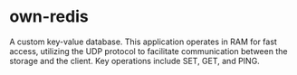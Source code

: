 # own-redis

 A custom key-value database. This application operates in RAM for fast access, utilizing the UDP protocol to facilitate communication between the storage and the client. Key operations include SET, GET, and PING. 

